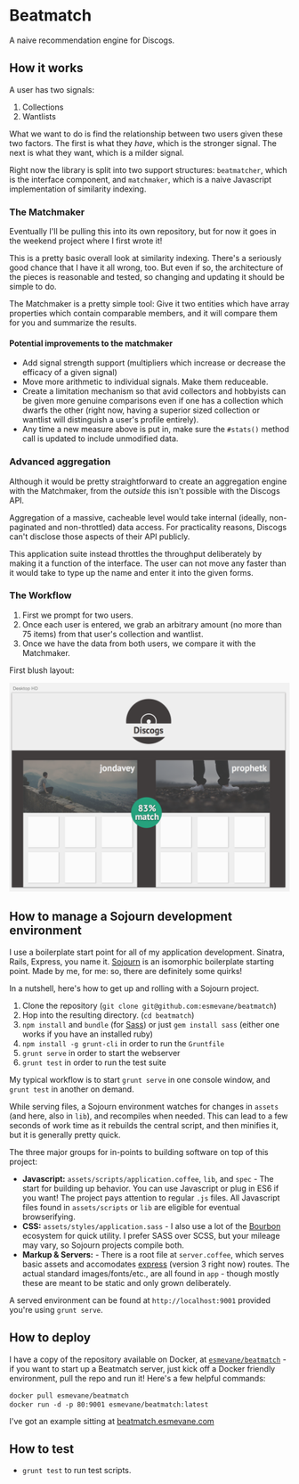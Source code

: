 # Beatmatch

A naive recommendation engine for Discogs.

## How it works

A user has two signals:
  1. Collections
  2. Wantlists

What we want to do is find the relationship between two users given these two factors.  The first is what they *have*, which is the stronger signal.  The next is what they want, which is a milder signal.

Right now the library is split into two support structures: `beatmatcher`, which is the interface component, and `matchmaker`, which is a naive Javascript implementation of similarity indexing.

### The Matchmaker

Eventually I'll be pulling this into its own repository, but for now it goes in the weekend project where I first wrote it!

This is a pretty basic overall look at similarity indexing.  There's a seriously good chance that I have it all wrong, too.  But even if so, the architecture of the pieces is reasonable and tested, so changing and updating it should be simple to do.

The Matchmaker is a pretty simple tool: Give it two entities which have array properties which contain comparable members, and it will compare them for you and summarize the results.

#### Potential improvements to the matchmaker

* Add signal strength support (multipliers which increase or decrease the efficacy of a given signal)
* Move more arithmetic to individual signals.  Make them reduceable.
* Create a limitation mechanism so that avid collectors and hobbyists can be given more genuine comparisons even if one has a collection which dwarfs the other (right now, having a superior sized collection or wantlist will distinguish a user's profile entirely).
* Any time a new measure above is put in, make sure the `#stats()` method call is updated to include unmodified data.

### Advanced aggregation

Although it would be pretty straightforward to create an aggregation engine with the Matchmaker, from the *outside* this isn't possible with the Discogs API.

Aggregation of a massive, cacheable level would take internal (ideally, non-paginated and non-throttled) data access.  For practicality reasons, Discogs can't disclose those aspects of their API publicly.

This application suite instead throttles the throughput deliberately by making it a function of the interface.  The user can not move any faster than it would take to type up the name and enter it into the given forms.

### The Workflow

1. First we prompt for two users.
2. Once each user is entered, we grab an arbitrary amount (no more than 75 items) from that user's collection and wantlist.
3. Once we have the data from both users, we compare it with the Matchmaker.

First blush layout:

![First blush layout](/doc/images/beatmatch-concept.png)

## How to manage a Sojourn development environment

I use a boilerplate start point for all of my application development.  Sinatra, Rails, Express, you name it.  [Sojourn](https://esmevane.github.io/sojourn) is an isomorphic boilerplate starting point.  Made by me, for me: so, there are definitely some quirks!

In a nutshell, here's how to get up and rolling with a Sojourn project.

1. Clone the repository (`git clone git@github.com:esmevane/beatmatch`)
2. Hop into the resulting directory. (`cd beatmatch`)
3. `npm install` and `bundle` (for [Sass](http://sass-lang.com/)) or just `gem install sass` (either one works if you have an installed ruby)
4. `npm install -g grunt-cli` in order to run the `Gruntfile`
5. `grunt serve` in order to start the webserver
6. `grunt test` in order to run the test suite

My typical workflow is to start `grunt serve` in one console window, and `grunt test` in another on demand.

While serving files, a Sojourn environment watches for changes in `assets` (and here, also in `lib`), and recompiles when needed.  This can lead to a few seconds of work time as it rebuilds the central script, and then minifies it, but it is generally pretty quick.

The three major groups for in-points to building software on top of this project:

* **Javascript:** `assets/scripts/application.coffee`, `lib`, and `spec` - The start for building up behavior.  You can use Javascript or plug in ES6 if you want!  The project pays attention to regular `.js` files.  All Javascript files found in `assets/scripts` or `lib` are eligible for eventual browserifying.
* **CSS:** `assets/styles/application.sass` - I also use a lot of the [Bourbon](http://bourbon.io/) ecosystem for quick utility.  I prefer SASS over SCSS, but your mileage may vary, so Sojourn projects compile both.
* **Markup & Servers:** - There is a root file at `server.coffee`, which serves basic assets and accomodates [express](http://expressjs.com/) (version 3 right now) routes.  The actual standard images/fonts/etc., are all found in `app` - though mostly these are meant to be static and only grown deliberately.

A served environment can be found at `http://localhost:9001` provided you're using `grunt serve`.

## How to deploy

I have a copy of the repository available on Docker, at [`esmevane/beatmatch`](https://registry.hub.docker.com/u/esmevane/beatmatch/) - if you want to start up a Beatmatch server, just kick off a Docker friendly environment, pull the repo and run it!  Here's a few helpful commands:

```
docker pull esmevane/beatmatch
docker run -d -p 80:9001 esmevane/beatmatch:latest
```

I've got an example sitting at [beatmatch.esmevane.com](http://beatmatch.esmevane.com/)

## How to test

* `grunt test` to run test scripts.
